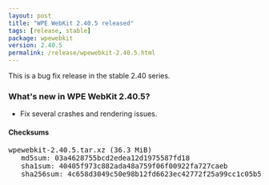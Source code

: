 ```yaml
---
layout: post
title: "WPE WebKit 2.40.5 released"
tags: [release, stable]
package: wpewebkit
version: 2.40.5
permalink: /release/wpewebkit-2.40.5.html
---
```


This is a bug fix release in the stable 2.40 series.

### What's new in WPE WebKit 2.40.5?

- Fix several crashes and rendering issues.

#### Checksums

<pre>
wpewebkit-2.40.5.tar.xz (36.3 MiB)
   md5sum: 03a4628755bcd2edea12d1975587fd18
   sha1sum: 40405f973c882ada48a759f06f00922fa727caeb
   sha256sum: 4c658d3049c50e98b12fd6623ec42772f25a99cc1c05b5347a10a8633c266733
</pre>
